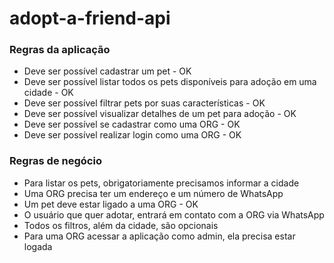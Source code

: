 # adopt-a-friend-api

### Regras da aplicação

- Deve ser possível cadastrar um pet - OK
- Deve ser possível listar todos os pets disponíveis para adoção em uma cidade - OK
- Deve ser possível filtrar pets por suas características - OK
- Deve ser possível visualizar detalhes de um pet para adoção - OK
- Deve ser possível se cadastrar como uma ORG - OK
- Deve ser possível realizar login como uma ORG - OK

### Regras de negócio

- Para listar os pets, obrigatoriamente precisamos informar a cidade
- Uma ORG precisa ter um endereço e um número de WhatsApp
- Um pet deve estar ligado a uma ORG - OK
- O usuário que quer adotar, entrará em contato com a ORG via WhatsApp
- Todos os filtros, além da cidade, são opcionais
- Para uma ORG acessar a aplicação como admin, ela precisa estar logada
